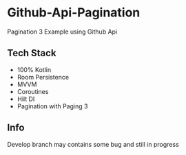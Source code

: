 # Github-Api-Pagination
Pagination 3 Example using Github Api
## Tech Stack 
- 100% Kotlin
- Room Persistence
- MVVM
- Coroutines
- Hilt DI
- Pagination with Paging 3 
## Info
Develop branch may contains some bug and still in progress
